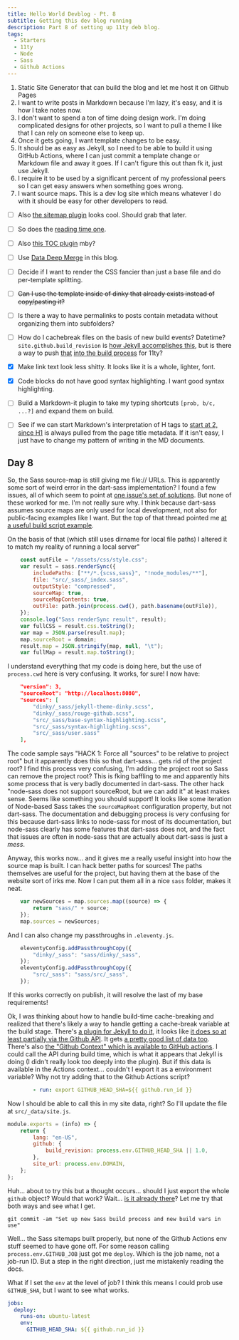 ```yaml
---
title: Hello World Devblog - Pt. 8
subtitle: Getting this dev blog running
description: Part 8 of setting up 11ty deb blog.
tags:
  - Starters
  - 11ty
  - Node
  - Sass
  - Github Actions
---
```



1. Static Site Generator that can build the blog and let me host it on Github Pages
2. I want to write posts in Markdown because I'm lazy, it's easy, and it is how I take notes now.
3. I don't want to spend a ton of time doing design work. I'm doing complicated designs for other projects, so I want to pull a theme I like that I can rely on someone else to keep up.
4. Once it gets going, I want template changes to be easy.
5. It should be as easy as Jekyll, so I need to be able to build it using GitHub Actions, where I can just commit a template change or Markdown file and away it goes. If I can't figure this out than fk it, just use Jekyll.
6. I require it to be used by a significant percent of my professional peers so I can get easy answers when something goes wrong.
7. I want source maps. This is a dev log site which means whatever I do with it should be easy for other developers to read.

- [ ] Also [the sitemap plugin](https://www.npmjs.com/package/@quasibit/eleventy-plugin-sitemap) looks cool. Should grab that later.

- [ ] So does the [reading time one](https://www.npmjs.com/package/eleventy-plugin-reading-time).

- [ ] Also [this TOC plugin](https://github.com/jdsteinbach/eleventy-plugin-toc/blob/master/src/BuildTOC.js) mby?

- [ ] Use [Data Deep Merge](https://www.11ty.dev/docs/data-deep-merge/) in this blog.

- [ ] Decide if I want to render the CSS fancier than just a base file and do per-template splitting.

<s>

- [ ] Can I use the template inside of dinky that already exists instead of copy/pasting it?

</s>

- [ ] Is there a way to have permalinks to posts contain metadata without organizing them into subfolders?

- [ ] How do I cachebreak files on the basis of new build events? Datetime? `site.github.build_revision` is [how Jekyll accomplishes this](https://github.com/jekyll/github-metadata/blob/master/docs/site.github.md), but is there a way to push [that](https://docs.github.com/en/actions/reference/context-and-expression-syntax-for-github-actions#github-context) [into the build process](https://stackoverflow.com/questions/54310050/how-to-version-build-artifacts-using-github-actions) for 11ty?

- [x] Make link text look less shitty. It looks like it is a whole, lighter, font.

- [x] Code blocks do not have good syntax highlighting. I want good syntax highlighting.

- [ ] Build a Markdown-it plugin to take my typing shortcuts `[prob, b/c, ...?]` and expand them on build.

- [ ] See if we can start Markdown's interpretation of H tags to [start at 2, since H1](https://developer.mozilla.org/en-US/docs/Web/HTML/Element/Heading_Elements#multiple_h1) is always pulled from the page title metadata. If it isn't easy, I just have to change my pattern of writing in the MD documents.

## Day 8

So, the Sass source-map is still giving me file:// URLs. This is apparently some sort of weird error in the dart-sass implementation? I found a few issues, all of which seem to point at [one issue's set of solutions](https://github.com/sass/libsass/issues/908#issuecomment-76452477). But none of these worked for me. I'm not really sure why. I think because dart-sass assumes source maps are only used for local development, not also for public-facing examples like I want. But the top of that thread pointed me [at a useful build script example](https://github.com/joliss/node-sass-source-map-example/blob/master/better-output.js).

On the basis of that (which still uses dirname for local file paths) I altered it to match my reality of running a local server"

```javascript
	const outFile = "/assets/css/style.css";
	var result = sass.renderSync({
		includePaths: ["**/*.{scss,sass}", "!node_modules/**"],
		file: "src/_sass/_index.sass",
		outputStyle: "compressed",
		sourceMap: true,
		sourceMapContents: true,
		outFile: path.join(process.cwd(), path.basename(outFile)),
	});
	console.log("Sass renderSync result", result);
	var fullCSS = result.css.toString();
	var map = JSON.parse(result.map);
	map.sourceRoot = domain;
	result.map = JSON.stringify(map, null, "\t");
	var fullMap = result.map.toString();
```

I understand everything that my code is doing here, but the use of `process.cwd` here is very confusing. It works, for sure! I now have:

```json
	"version": 3,
	"sourceRoot": "http://localhost:8080",
	"sources": [
		"dinky/_sass/jekyll-theme-dinky.scss",
		"dinky/_sass/rouge-github.scss",
		"src/_sass/base-syntax-highlighting.scss",
		"src/_sass/syntax-highlighting.scss",
		"src/_sass/user.sass"
	],
```

The code sample says "HACK 1: Force all "sources" to be relative to project root" but it apparently does this so that dart-sass... gets rid of the project root? I find this process very confusing, I'm adding the project root so Sass can remove the project root? This is fking baffling to me and apparently hits some process that is very badly documented in dart-sass. The other hack "node-sass does not support sourceRoot, but we can add it" at least makes sense. Seems like something you should support! It looks like some iteration of Node-based Sass takes the `sourceMapRoot` configuration property, but not dart-sass. The documentation and debugging process is very confusing for this because dart-sass links to node-sass for most of its documentation, but node-sass clearly has some features that dart-sass does not, and the fact that issues are often in node-sass that are actually about dart-sass is just a *mess*.

Anyway, this works now... and it gives me a really useful insight into how the source map is built. I can hack better paths for sources! The paths themselves are useful for the project, but having them at the base of the website sort of irks me. Now I can put them all in a nice `sass` folder, makes it neat.

```javascript
	var newSources = map.sources.map((source) => {
		return "sass/" + source;
	});
	map.sources = newSources;
```

And I can also change my passthroughs in `.eleventy.js`.

```javascript
	eleventyConfig.addPassthroughCopy({
		"dinky/_sass": "sass/dinky/_sass",
	});
	eleventyConfig.addPassthroughCopy({
		"src/_sass": "sass/src/_sass",
	});
```

If this works correctly on publish, it will resolve the last of my base requirements!

Ok, I was thinking about how to handle build-time cache-breaking and realized that there's likely a way to handle getting a cache-break variable at the build stage. There's [a plugin for Jekyll to do it](https://github.com/jekyll/github-metadata), it looks like [it does so at least partially via the Github API](https://github.com/jekyll/github-metadata/blob/master/docs/authentication.md). It gets [a pretty good list of data too](https://github.com/jekyll/github-metadata/blob/master/docs/site.github.md). There's also [the "Github Context" which is available to GitHub actions](https://docs.github.com/en/actions/reference/context-and-expression-syntax-for-github-actions#github-context). I could call the API during build time, which is what it appears that Jekyll is doing (I didn't really look too deeply into the plugin). But if this data is available in the Actions context... couldn't I export it as a environment variable? Why not try adding that to the Github Actions script?

```yaml
        - run: export GITHUB_HEAD_SHA=${{ github.run_id }}
```

Now I should be able to call this in my site data, right? So I'll update the file at `src/_data/site.js`.

```javascript
module.exports = (info) => {
	return {
		lang: "en-US",
		github: {
			build_revision: process.env.GITHUB_HEAD_SHA || 1.0,
		},
		site_url: process.env.DOMAIN,
	};
};
```

Huh... about to try this but a thought occurs... should I just export the whole `github` object? Would that work? Wait... [is it already there](https://docs.github.com/en/actions/reference/environment-variables)? Let me try that both ways and see what I get.

`git commit -am "Set up new Sass build process and new build vars in use" `

Well... the Sass sitemaps built properly, but none of the Github Actions env stuff seemed to have gone off. For some reason calling `process.env.GITHUB_JOB` just got me `deploy`. Which is the job name, not a job-run ID. But a step in the right direction, just me mistakenly reading the docs.

What if I set the `env` at the level of job? I think this means I could prob use `GITHUB_SHA`, but I want to see what works. 

```yaml
jobs:
  deploy:
    runs-on: ubuntu-latest
    env:
      GITHUB_HEAD_SHA: ${{ github.run_id }}
```

